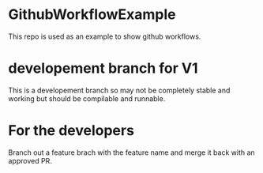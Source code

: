 # GithubWorkflowExample
This repo is used as an example to show github workflows.

# developement branch for V1
This is a developement branch so may not be completely stable and working but should be compilable and runnable.

# For the developers
Branch out a feature brach with the feature name and merge it back with an approved PR.